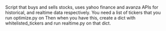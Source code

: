 Script that buys and sells stocks, uses yahoo finance and avanza APIs for historical, and realtime data respectively.
You need a list of tickers that you run optimize.py on
Then when you have this, create a dict with whitelisted_tickers and run realtime.py on that dict.
